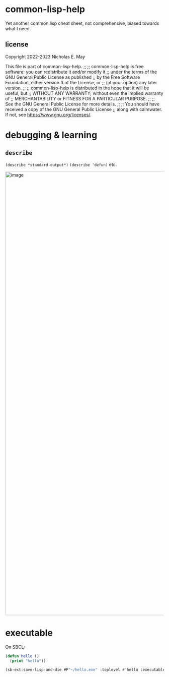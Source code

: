 # common-lisp-help
Yet another common lisp cheat sheet, not comprehensive, biased towards what I need.

## license

Copyright 2022-2023 Nicholas E. May

This file is part of common-lisp-help.
;;
;; common-lisp-help is free software: you can redistribute it and/or modify it
;; under the terms of the GNU General Public License as published
;; by the Free Software Foundation, either version 3 of the License, or
;; (at your option) any later version.
;;
;; common-lisp-help is distributed in the hope that it will be useful, but
;; WITHOUT ANY WARRANTY; without even the implied warranty of
;; MERCHANTABILITY or FITNESS FOR A PARTICULAR PURPOSE.
;;
;; See the GNU General Public License for more details.
;;
;; You should have received a copy of the GNU General Public License
;; along with calmwater. If not, see <https://www.gnu.org/licenses/>.




# debugging & learning

## `describe`

`(describe *standard-output*)`
`(describe 'defun)`
etc.

<img width="1407" alt="image" src="https://user-images.githubusercontent.com/82888/204191127-35d4b443-1738-4b2c-a4d1-da4b6d4a2a36.png">


# executable

On SBCL:

```lisp
(defun hello ()
  (print "hello"))

(sb-ext:save-lisp-and-die #P"~/hello.exe" :toplevel #'hello :executable t)
```

